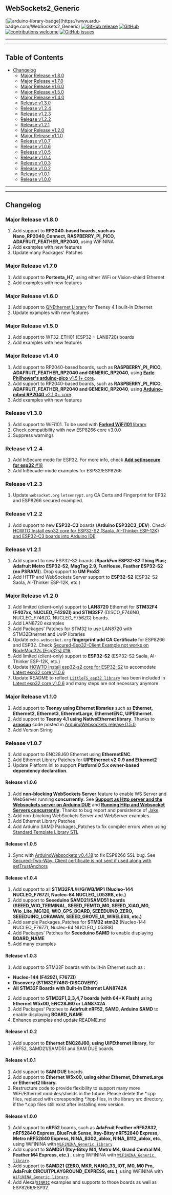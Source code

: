 ## WebSockets2_Generic

[![arduino-library-badge](https://www.ardu-badge.com/badge/WebSockets2_Generic.svg?)](https://www.ardu-badge.com/WebSockets2_Generic)
[![GitHub release](https://img.shields.io/github/release/khoih-prog/WebSockets2_Generic.svg)](https://github.com/khoih-prog/WebSockets2_Generic/releases)
[![GitHub](https://img.shields.io/github/license/mashape/apistatus.svg)](https://github.com/khoih-prog/WebSockets2_Generic/blob/master/LICENSE)
[![contributions welcome](https://img.shields.io/badge/contributions-welcome-brightgreen.svg?style=flat)](#Contributing)
[![GitHub issues](https://img.shields.io/github/issues/khoih-prog/WebSockets2_Generic.svg)](http://github.com/khoih-prog/WebSockets2_Generic/issues)

---
---

## Table of Contents

* [Changelog](#changelog)
  * [Major Release v1.8.0](#major-release-v180)
  * [Major Release v1.7.0](#major-release-v170)
  * [Major Release v1.6.0](#major-release-v160)
  * [Major Release v1.5.0](#major-release-v150)
  * [Major Release v1.4.0](#major-release-v140)
  * [Release v1.3.0](#release-v130)
  * [Release v1.2.4](#release-v124)
  * [Release v1.2.3](#release-v123)
  * [Release v1.2.2](#release-v122)
  * [Release v1.2.1](#release-v121)
  * [Major Release v1.2.0](#major-release-v120)
  * [Major Release v1.1.0](#major-release-v110)
  * [Release v1.0.7](#release-v107)
  * [Release v1.0.6](#release-v106)
  * [Release v1.0.5](#release-v105)
  * [Release v1.0.4](#release-v104)
  * [Release v1.0.3](#release-v103)
  * [Release v1.0.2](#release-v102)
  * [Release v1.0.1](#release-v101)
  * [Release v1.0.0](#release-v100)

---
---

## Changelog

### Major Release v1.8.0

1. Add support to **RP2040-based boards, such as Nano_RP2040_Connect, RASPBERRY_PI_PICO, ADAFRUIT_FEATHER_RP2040**, using WiFiNINA
2. Add examples with new features
3. Update many Packages' Patches

### Major Release v1.7.0

1. Add support to **Portenta_H7**, using either WiFi or Vision-shield Ethernet
2. Add examples with new features

### Major Release v1.6.0

1. Add support to [QNEthernet Library](https://github.com/ssilverman/QNEthernet) for Teensy 4.1 built-in Ethernet
2. Update examples with new features

### Major Release v1.5.0

1. Add support to WT32_ETH01 (ESP32 + LAN8720) boards
2. Add examples with new features

### Major Release v1.4.0

1. Add support to RP2040-based boards, such as **RASPBERRY_PI_PICO, ADAFRUIT_FEATHER_RP2040 and GENERIC_RP2040**, using [**Earle Philhower's arduino-pico** v1.5.1+ core](https://github.com/earlephilhower/arduino-pico).
2. Add support to RP2040-based boards, such as **RASPBERRY_PI_PICO, ADAFRUIT_FEATHER_RP2040 and GENERIC_RP2040**, using [**Arduino-mbed RP2040** v2.1.0+ core](https://github.com/arduino/ArduinoCore-mbed).
3. Add examples with new features

### Release v1.3.0

1. Add support to WiFi101. To be used with [**Forked WiFi101** library](https://github.com/khoih-prog/WiFi101)
2. Check compatibility with new ESP8266 core v3.0.0
3. Suppress warnings

### Release v1.2.4

1. Add InSecure mode for ESP32. For more info, check [**Add setInsecure for esp32** #18](https://github.com/khoih-prog/WebSockets2_Generic/pull/18)
2. Add InSecude-mode examples for ESP32/ESP8266

### Release v1.2.3

1. Update `websocket.org` `letsenrypt.org` CA Certs and Fingerprint for EP32 and ESP8266 secured exampled.

### Release v1.2.2

1. Add support to new **ESP32-C3** boards (**Arduino ESP32C3_DEV**). Check [HOWTO Install esp32 core for ESP32-S2 (Saola, AI-Thinker ESP-12K) and ESP32-C3 boards into Arduino IDE](#howto-install-esp32-core-for-esp32-s2-saola-ai-thinker-esp-12k-and-esp32-c3-boards-into-arduino-ide).


### Release v1.2.1

1. Add support to new ESP32-S2 boards (**SparkFun ESP32-S2 Thing Plus; Adafruit Metro ESP32-S2, MagTag 2.9, FunHouse, Feather ESP32-S2 (no PSRAM)**). Drop support to **UM ProS2**
2. Add HTTP and WebSockets Server support to **ESP32-S2** (ESP32-S2 Saola, AI-Thinker ESP-12K, etc.)

### Major Release v1.2.0

1. Add limited (client-only) support to **LAN8720** Ethernet for **STM32F4 (F407xx, NUCLEO_F429ZI) and STM32F7** (DISCO_F746NG, NUCLEO_F746ZG, NUCLEO_F756ZG) boards.
2. Add LAN8720 examples
3. Add Packages' Patches for STM32 to use LAN8720 with STM32Ethernet and LwIP libraries
4. Update `echo.websocket.org` **fingerprint add CA Certificate** for ESP8266 and ESP32. Check [Secured-Esp32-Client Example not works on NodeMcu32s (Esp32s) #16](https://github.com/khoih-prog/WebSockets2_Generic/issues/16)
5. Add limited (client-only) support to **ESP32-S2** (ESP32-S2 Saola, AI-Thinker ESP-12K, etc.)
6. Update [HOWTO Install esp32-s2 core for ESP32-S2](https://github.com/khoih-prog/WebSockets2_Generic#howto-install-esp32-s2-core-for-esp32-s2-saola-ai-thinker-esp-12k-boards-into-arduino-ide) to accomodate [Latest esp32 core v1.0.6](https://github.com/espressif/arduino-esp32/releases/tag/1.0.6)
7. Update README to reflect [`LittleFS_esp32 library`](https://github.com/lorol/LITTLEFS) has been included in [Latest esp32 core v1.0.6](https://github.com/espressif/arduino-esp32/releases/tag/1.0.6) and many steps are not necessary anymore

### Major Release v1.1.0

1. Add support to **Teensy using Ethernet libraries** such as **Ethernet, Ethernet2, Ethernet3, EthernetLarge, EthernetENC, UIPEthernet**.
2. Add support to **Teensy 4.1 using NativeEthernet library**. Thanks to [**arnoson**](https://github.com/arnoson) code posted in [ArduinoWebsockets release 0.5.0](https://github.com/gilmaimon/ArduinoWebsockets/releases/tag/0.5.0)
3. Add Version String

### Release v1.0.7

1. Add support to ENC28J60 Ethernet using **EthernetENC**.
2. Add Ethernet Library Patches for **UIPEthernet v2.0.9 and Ethernet2**
3. Update Platform.ini to support **PlatformIO 5.x owner-based dependency declaration**.

#### Release v1.0.6

1. Add **non-blocking WebSockets Server** feature to enable WS Server and WebServer running **concurrently**. See [**Support as Http server and the Websockets server on Arduino DUE**](https://github.com/khoih-prog/WebSockets_Generic/issues/1) and [**Running Http and Websocket Servers concurrently**](https://github.com/khoih-prog/WebSockets2_Generic/issues/1). Thanks to bug report and persistence of [Jake](https://github.com/jakespeed1311).
2. Add non-blocking WebSockets Server and WebServer examples. 
3. Add Ethernet Library Patches
4. Add Arduino SAMD Packages_Patches to fix compiler errors when using [Standard Template Library STL](https://en.wikipedia.org/wiki/Standard_Template_Library)

#### Release v1.0.5

1. Sync with [ArduinoWebsockets v0.4.18](https://github.com/gilmaimon/ArduinoWebsockets/releases/tag/0.4.18) to fix ESP8266 SSL bug. See [Secured-Two-Way: Client certificate is not sent if used along with setTrustAnchors](https://github.com/gilmaimon/ArduinoWebsockets/issues/84)

#### Release v1.0.4

1. Add support to all **STM32F/L/H/G/WB/MP1 (Nucleo-144 NUCLEO_F767ZI, Nucleo-64 NUCLEO_L053R8, etc.)**
2. Add support to **Seeeduino SAMD21/SAMD51 boards (SEEED_WIO_TERMINAL, SEEED_FEMTO_M0, SEEED_XIAO_M0, Wio_Lite_MG126, WIO_GPS_BOARD, SEEEDUINO_ZERO, SEEEDUINO_LORAWAN, SEEED_GROVE_UI_WIRELESS, etc.)**
3. Add sample Packages_Patches for **STM32 stm32** (Nucleo-144 NUCLEO_F767ZI, Nucleo-64 NUCLEO_L053R8)
4. Add Packages' Patches for **Seeeduino SAMD** to enable displaying **BOARD_NAME**
5. Add many examples
                                  
#### Release v1.0.3

1. Add support to STM32F boards with built-in Ethernet such as :
  - **Nucleo-144 (F429ZI, F767ZI)**
  - **Discovery (STM32F746G-DISCOVERY)**
  - **All STM32F Boards with Built-in Ethernet LAN8742A**

2. Add support to **STM32F1,2,3,4,7 boards (with 64+K Flash)** using **Ethernet W5x00, ENC28J60 or LAN8742A**
3. Add Packages' Patches to **Adafruit nRF52, SAMD, Arduino SAMD** to enable displaying **BOARD_NAME**
4. Enhance examples and update README.md

#### Release v1.0.2

1. Add support to **Ethernet ENC28J60, using UIPEthernet library**, for nRF52, SAMD21/SAMD51 and SAM DUE boards.

#### Release v1.0.1

1. Add support to **SAM DUE** boards.
2. Add support to **Ethernet W5x00, using either Ethernet, EthernetLarge or Ethernet2 library.**
3. Restructure code to provide flexibility to support many more WiFi/Ethernet modules/shields in the future. Please delete the *.cpp files, replaced with coresponding *.hpp files, in the library src directory, if the *.cpp files still exist after installing new version.

#### Release v1.0.0

1. Add support to **nRF52** boards, such as **AdaFruit Feather nRF52832, nRF52840 Express, BlueFruit Sense, Itsy-Bitsy nRF52840 Express, Metro nRF52840 Express, NINA_B302_ublox, NINA_B112_ublox, etc.**,  using WiFiNINA with [`WiFiNINA_Generic library`](https://github.com/khoih-prog/WiFiNINA_Generic)
2. Add support to **SAMD51 (Itsy-Bitsy M4, Metro M4, Grand Central M4, Feather M4 Express, etc.)** , using WiFiNINA with [`WiFiNINA_Generic library`](https://github.com/khoih-prog/WiFiNINA_Generic).
3. Add support to **SAMD21 (ZERO, MKR, NANO_33_IOT, M0, M0 Pro, AdaFruit CIRCUITPLAYGROUND_EXPRESS, etc.)**, using WiFiNINA with [`WiFiNINA_Generic library`](https://github.com/khoih-prog/WiFiNINA_Generic).
4. Add Alexa/[`SINRIC`](https://sinric.com) examples and supports to those boards as well as ESP8266/ESP32


